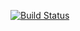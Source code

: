 [![Build Status](https://travis-ci.org/s13676/tau.svg?branch=master)](https://travis-ci.org/s13676/tau)
